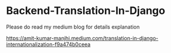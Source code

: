 # Backend-Translation-In-Django

Please do read my medium blog for details explanation 

https://amit-kumar-manjhi.medium.com/translation-in-django-internationalization-f9a474b0ceea
